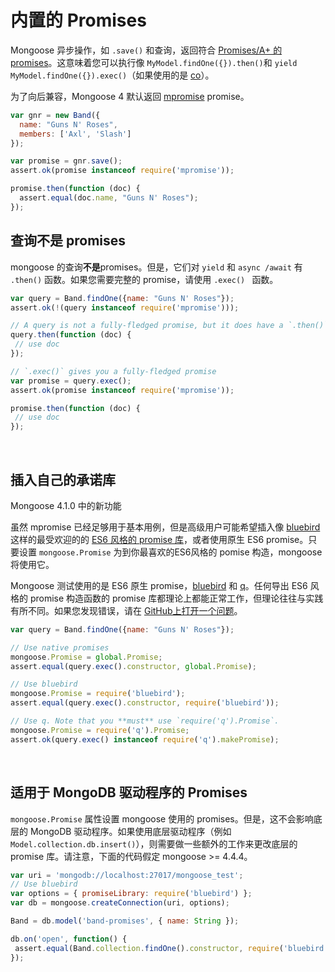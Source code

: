 # 内置的 Promises

Mongoose 异步操作，如 `.save()` 和查询，返回符合  [Promises/A+ 的 promises](https://promisesaplus.com/)。这意味着您可以执行像 `MyModel.findOne({}).then()`和 `yield MyModel.findOne({}).exec()`（如果使用的是 [co](https://www.npmjs.com/package/co)）。

为了向后兼容，Mongoose 4 默认返回 [mpromise](https://www.npmjs.com/package/mpromise) promise。

```js
var gnr = new Band({
  name: "Guns N' Roses",
  members: ['Axl', 'Slash']
});

var promise = gnr.save();
assert.ok(promise instanceof require('mpromise'));

promise.then(function (doc) {
  assert.equal(doc.name, "Guns N' Roses");
});
```

## 查询不是 promises

mongoose 的查询**不是**promises。但是，它们对 `yield` 和 `async /await` 有 `.then()` 函数。如果您需要完整的 promise，请使用 `.exec() ` 函数。

```js
var query = Band.findOne({name: "Guns N' Roses"});
assert.ok(!(query instanceof require('mpromise')));

// A query is not a fully-fledged promise, but it does have a `.then()`.
query.then(function (doc) {
 // use doc
});

// `.exec()` gives you a fully-fledged promise
var promise = query.exec();
assert.ok(promise instanceof require('mpromise'));

promise.then(function (doc) {
 // use doc
});
```
  
## 插入自己的承诺库

Mongoose 4.1.0 中的新功能

虽然 mpromise 已经足够用于基本用例，但是高级用户可能希望插入像 [bluebird](https://www.npmjs.com/package/bluebird) 这样的最受欢迎的的 [ES6 风格的 promise 库](https://developer.mozilla.org/en-US/docs/Web/JavaScript/Reference/Global_Objects/Promise)，或者使用原生 ES6 promise。只要设置 `mongoose.Promise` 为到你最喜欢的ES6风格的 pomise 构造，mongoose 将使用它。

Mongoose 测试使用的是 ES6 原生 promise，[bluebird](https://www.npmjs.com/package/bluebird) 和 [q](https://www.npmjs.com/package/q)。任何导出 ES6 风格的 promise 构造函数的 promise 库都理论上都能正常工作，但理论往往与实践有所不同。如果您发现错误，请在 [GitHub上打开一个问题](https://github.com/Automattic/mongoose/issues)。

```js
var query = Band.findOne({name: "Guns N' Roses"});

// Use native promises
mongoose.Promise = global.Promise;
assert.equal(query.exec().constructor, global.Promise);

// Use bluebird
mongoose.Promise = require('bluebird');
assert.equal(query.exec().constructor, require('bluebird'));

// Use q. Note that you **must** use `require('q').Promise`.
mongoose.Promise = require('q').Promise;
assert.ok(query.exec() instanceof require('q').makePromise);

```
  
## 适用于 MongoDB 驱动程序的 Promises

`mongoose.Promise` 属性设置 mongoose 使用的 promises。但是，这不会影响底层的 MongoDB 驱动程序。如果使用底层驱动程序（例如 `Model.collection.db.insert()`），则需要做一些额外的工作来更改底层的 promise 库。请注意，下面的代码假定 mongoose >= 4.4.4。

```js
var uri = 'mongodb://localhost:27017/mongoose_test';
// Use bluebird
var options = { promiseLibrary: require('bluebird') };
var db = mongoose.createConnection(uri, options);

Band = db.model('band-promises', { name: String });

db.on('open', function() {
 assert.equal(Band.collection.findOne().constructor, require('bluebird'));
});
```
